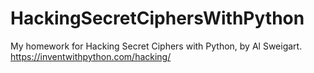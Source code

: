 # HackingSecretCiphersWithPython
My homework for Hacking Secret Ciphers with Python, by Al Sweigart. https://inventwithpython.com/hacking/
